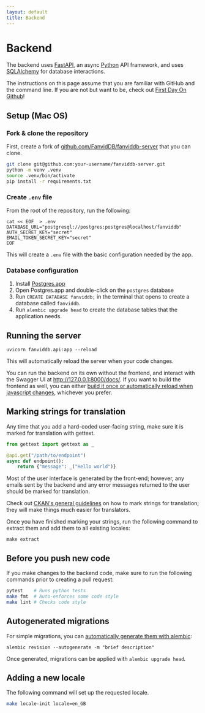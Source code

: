 ```yaml
---
layout: default
title: Backend
---
```


# Backend

The backend uses [FastAPI](fastapi.tiangolo.com/), an async [Python](https://www.python.org/) API framework, and uses [SQLAlchemy](https://www.sqlalchemy.org/) for database interactions.

<div class="alert alert-info" role="alert">
  The instructions on this page assume that you are familiar with GitHub and the command line.
  If you are not but want to be, check out <a href="https://lab.github.com/githubtraining/first-day-on-github">First Day On Github</a>!
</div>

## Setup (Mac OS)

### Fork & clone the repository

First, create a fork of [github.com/FanvidDB/fanviddb-server](https://github.com/FanvidDB/fanviddb-server) that you can clone.

```bash
git clone git@github.com:your-username/fanviddb-server.git
python -m venv .venv
source .venv/bin/activate
pip install -r requirements.txt
```

### Create `.env` file

From the root of the repository, run the following:

```
cat << EOF  > .env
DATABASE_URL="postgresql://postgres:postgres@localhost/fanviddb"
AUTH_SECRET_KEY="secret"
EMAIL_TOKEN_SECRET_KEY="secret"
EOF
```

This will create a `.env` file with the basic configuration needed by the app.

### Database configuration

1. Install [Postgres.app](https://postgresapp.com/)
2. Open Postgres.app and double-click on the `postgres` database
3. Run `CREATE DATABASE fanviddb;` in the terminal that opens to create a database called `fanviddb`.
4. Run `alembic upgrade head` to create the database tables that the application needs.

## Running the server

```
uvicorn fanviddb.api:app --reload
```

This will automatically reload the server when your code changes.

You can run the backend on its own without the frontend, and interact with the Swagger UI at <http://127.0.0.1:8000/docs/>. If you want to build the frontend as well, you can either [build it once or automatically reload when javascript changes](/coding/frontend.html), whichever you prefer.

## Marking strings for translation

Any time that you add a hard-coded user-facing string, make sure it is marked for translation with gettext.

```python
from gettext import gettext as _

@api.get("/path/to/endpoint")
async def endpoint():
    return {"message": _("Hello world")}
```

Most of the user interface is generated by the front-end; however, any emails sent by the backend and any error messages returned to the user should be marked for translation.

Check out [CKAN's general guidelines](https://docs.ckan.org/en/2.9/contributing/string-i18n.html#general-guidelines-for-internationalizing-strings) on how to mark strings for translation; they will make things much easier for translators.

Once you have finished marking your strings, run the following command to extract them and add them to all existing locales:

```
make extract
```

## Before you push new code

If you make changes to the backend code, make sure to run the following commands prior to creating a pull request:

```bash
pytest    # Runs python tests
make fmt  # Auto-enforces some code style
make lint # Checks code style
```

## Autogenerated migrations

For simple migrations, you can [automatically generate them with alembic](https://alembic.sqlalchemy.org/en/latest/autogenerate.html):

```
alembic revision --autogenerate -m "brief description"
```

Once generated, migrations can be applied with `alembic upgrade head`.

## Adding a new locale

The following command will set up the requested locale.

```bash
make locale-init locale=en_GB
```
